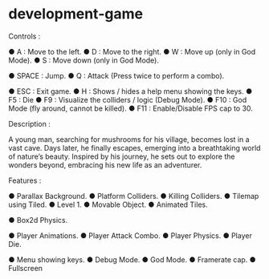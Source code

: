 # development-game

Controls : 

● A : Move to the left.
● D : Move to the right.
● W : Move up (only in God Mode).
● S : Move down (only in God Mode).

● SPACE : Jump.
● Q : Attack (Press twice to perform a combo).

● ESC : Exit game.
● H : Shows / hides a help menu showing the keys.
● F5 : Die
● F9 : Visualize the colliders / logic (Debug Mode).
● F10 : God Mode (fly around, cannot be killed).
● F11 : Enable/Disable FPS cap to 30.



Description :

A young man, searching for mushrooms for his village, becomes lost in a vast cave. 
Days later, he finally escapes, emerging into a breathtaking world of nature’s beauty. 
Inspired by his journey, he sets out to explore the wonders beyond, embracing his new life as an adventurer.


Features :

● Parallax Background.
● Platform Colliders.
● Killing Colliders.
● Tilemap using Tiled.
● Level 1.
● Movable Object.
● Animated Tiles.

● Box2d Physics.

● Player Animations.
● Player Attack Combo.
● Player Physics.
● Player Die.

● Menu showing keys.
● Debug Mode.
● God Mode.
● Framerate cap.
● Fullscreen